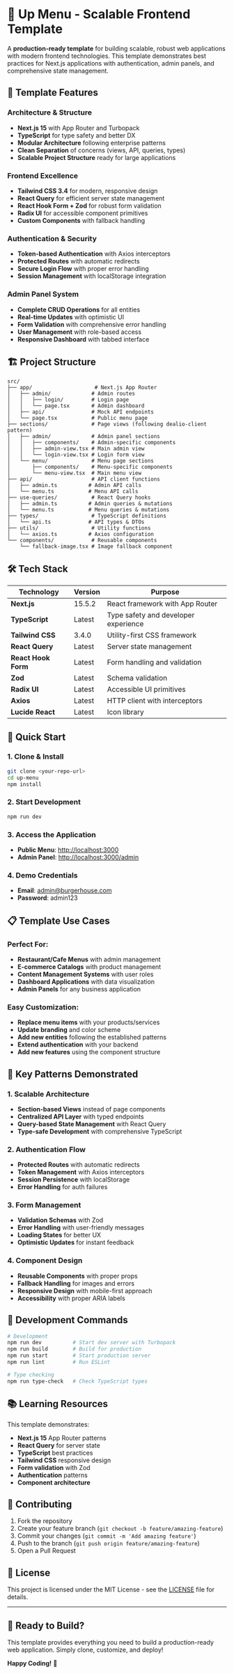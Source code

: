 # 🍔 Up Menu - Scalable Frontend Template

A **production-ready template** for building scalable, robust web applications with modern frontend technologies. This template demonstrates best practices for Next.js applications with authentication, admin panels, and comprehensive state management.

## 🚀 **Template Features**

### **Architecture & Structure**
- **Next.js 15** with App Router and Turbopack
- **TypeScript** for type safety and better DX
- **Modular Architecture** following enterprise patterns
- **Clean Separation** of concerns (views, API, queries, types)
- **Scalable Project Structure** ready for large applications

### **Frontend Excellence**
- **Tailwind CSS 3.4** for modern, responsive design
- **React Query** for efficient server state management
- **React Hook Form + Zod** for robust form validation
- **Radix UI** for accessible component primitives
- **Custom Components** with fallback handling

### **Authentication & Security**
- **Token-based Authentication** with Axios interceptors
- **Protected Routes** with automatic redirects
- **Secure Login Flow** with proper error handling
- **Session Management** with localStorage integration

### **Admin Panel System**
- **Complete CRUD Operations** for all entities
- **Real-time Updates** with optimistic UI
- **Form Validation** with comprehensive error handling
- **User Management** with role-based access
- **Responsive Dashboard** with tabbed interface

## 🏗️ **Project Structure**

```
src/
├── app/                    # Next.js App Router
│   ├── admin/             # Admin routes
│   │   ├── login/         # Login page
│   │   └── page.tsx       # Admin dashboard
│   ├── api/               # Mock API endpoints
│   └── page.tsx           # Public menu page
├── sections/              # Page views (following dealio-client pattern)
│   ├── admin/             # Admin panel sections
│   │   ├── components/    # Admin-specific components
│   │   ├── admin-view.tsx # Main admin view
│   │   └── login-view.tsx # Login form view
│   └── menu/              # Menu page sections
│       ├── components/    # Menu-specific components
│       └── menu-view.tsx  # Main menu view
├── api/                   # API client functions
│   ├── admin.ts          # Admin API calls
│   └── menu.ts           # Menu API calls
├── use-queries/           # React Query hooks
│   ├── admin.ts          # Admin queries & mutations
│   └── menu.ts           # Menu queries & mutations
├── types/                 # TypeScript definitions
│   └── api.ts            # API types & DTOs
├── utils/                 # Utility functions
│   └── axios.ts          # Axios configuration
└── components/            # Reusable components
    └── fallback-image.tsx # Image fallback component
```

## 🛠️ **Tech Stack**

| Technology | Version | Purpose |
|------------|---------|---------|
| **Next.js** | 15.5.2 | React framework with App Router |
| **TypeScript** | Latest | Type safety and developer experience |
| **Tailwind CSS** | 3.4.0 | Utility-first CSS framework |
| **React Query** | Latest | Server state management |
| **React Hook Form** | Latest | Form handling and validation |
| **Zod** | Latest | Schema validation |
| **Radix UI** | Latest | Accessible UI primitives |
| **Axios** | Latest | HTTP client with interceptors |
| **Lucide React** | Latest | Icon library |

## 🚀 **Quick Start**

### **1. Clone & Install**
```bash
git clone <your-repo-url>
cd up-menu
npm install
```

### **2. Start Development**
```bash
npm run dev
```

### **3. Access the Application**
- **Public Menu**: [http://localhost:3000](http://localhost:3000)
- **Admin Panel**: [http://localhost:3000/admin](http://localhost:3000/admin)

### **4. Demo Credentials**
- **Email**: admin@burgerhouse.com
- **Password**: admin123

## 📋 **Template Use Cases**

### **Perfect For:**
- **Restaurant/Cafe Menus** with admin management
- **E-commerce Catalogs** with product management
- **Content Management Systems** with user roles
- **Dashboard Applications** with data visualization
- **Admin Panels** for any business application

### **Easy Customization:**
- **Replace menu items** with your products/services
- **Update branding** and color scheme
- **Add new entities** following the established patterns
- **Extend authentication** with your backend
- **Add new features** using the component structure

## 🎯 **Key Patterns Demonstrated**

### **1. Scalable Architecture**
- **Section-based Views** instead of page components
- **Centralized API Layer** with typed endpoints
- **Query-based State Management** with React Query
- **Type-safe Development** with comprehensive TypeScript

### **2. Authentication Flow**
- **Protected Routes** with automatic redirects
- **Token Management** with Axios interceptors
- **Session Persistence** with localStorage
- **Error Handling** for auth failures

### **3. Form Management**
- **Validation Schemas** with Zod
- **Error Handling** with user-friendly messages
- **Loading States** for better UX
- **Optimistic Updates** for instant feedback

### **4. Component Design**
- **Reusable Components** with proper props
- **Fallback Handling** for images and errors
- **Responsive Design** with mobile-first approach
- **Accessibility** with proper ARIA labels

## 🔧 **Development Commands**

```bash
# Development
npm run dev          # Start dev server with Turbopack
npm run build        # Build for production
npm run start        # Start production server
npm run lint         # Run ESLint

# Type checking
npm run type-check   # Check TypeScript types
```

## 📚 **Learning Resources**

This template demonstrates:
- **Next.js 15** App Router patterns
- **React Query** for server state
- **TypeScript** best practices
- **Tailwind CSS** responsive design
- **Form validation** with Zod
- **Authentication** patterns
- **Component architecture**

## 🤝 **Contributing**

1. Fork the repository
2. Create your feature branch (`git checkout -b feature/amazing-feature`)
3. Commit your changes (`git commit -m 'Add amazing feature'`)
4. Push to the branch (`git push origin feature/amazing-feature`)
5. Open a Pull Request

## 📄 **License**

This project is licensed under the MIT License - see the [LICENSE](LICENSE) file for details.

---

## 🎉 **Ready to Build?**

This template provides everything you need to build a production-ready web application. Simply clone, customize, and deploy!

**Happy Coding!** 🚀